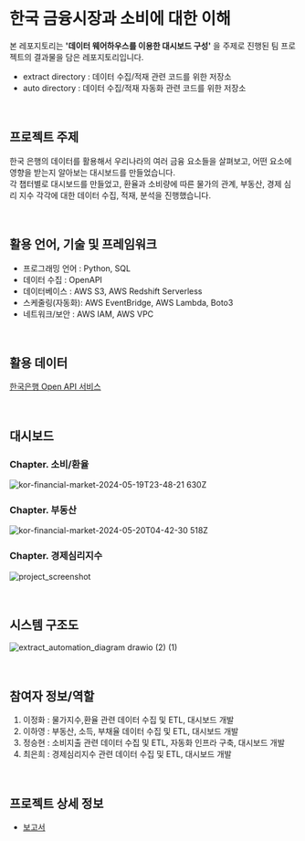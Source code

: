 # 한국 금융시장과 소비에 대한 이해

본 레포지토리는 **'데이터 웨어하우스를 이용한 대시보드 구성'** 을 주제로 진행된 팀 프로젝트의 결과물을 담은 레포지토리입니다.
- extract directory : 데이터 수집/적재 관련 코드를 위한 저장소
- auto directory : 데이터 수집/적재 자동화 관련 코드를 위한 저장소

<br/>

## 프로젝트 주제

한국 은행의 데이터를 활용해서 우리나라의 여러 금융 요소들을 살펴보고, 어떤 요소에 영향을 받는지 알아보는 대시보드를 만들었습니다.<br/>
각 챕터별로 대시보드를 만들었고, 환율과 소비량에 따른 물가의 관계, 부동산, 경제 심리 지수 각각에 대한 데이터 수집, 적재, 분석을 진행했습니다.

<br/>

## 활용 언어, 기술 및 프레임워크

- 프로그래밍 언어 : Python, SQL
- 데이터 수집 : OpenAPI
- 데이터베이스 : AWS S3, AWS Redshift Serverless
- 스케줄링(자동화): AWS EventBridge, AWS Lambda, Boto3
- 네트워크/보안 : AWS IAM, AWS VPC

<br/>

## 활용 데이터

[한국은행 Open API 서비스](https://ecos.bok.or.kr/api/#/)

<br/>

## 대시보드

### Chapter. 소비/환율

![kor-financial-market-2024-05-19T23-48-21 630Z](https://github.com/kor-financial-market-project/kfm-dashboard/assets/64184518/9d54313e-9d14-4092-b8ca-18d6ba1bafc3)

### Chapter. 부동산

![kor-financial-market-2024-05-20T04-42-30 518Z](https://github.com/kor-financial-market-project/kfm-dashboard/assets/64184518/2c4ad26f-81ce-4b4d-b846-7ea8bd740c05)

### Chapter. 경제심리지수

![project_screenshot](https://github.com/kor-financial-market-project/kfm-dashboard/assets/64184518/703e4268-b439-42ab-90e1-7f07e51b0a24)

<br/>

## 시스템 구조도

![extract_automation_diagram drawio (2) (1)](https://github.com/kor-financial-market-project/kfm-dashboard/assets/64184518/2cbae295-32ff-4b3e-8853-2753a92967de)

<br/>

## 참여자 정보/역할

1. 이정화 : 물가지수,환율 관련 데이터 수집 및 ETL, 대시보드 개발
2. 이하영 : 부동산, 소득, 부채율 데이터 수집 및 ETL, 대시보드 개발
3. 정승현 : 소비지출 관련 데이터 수집 및 ETL, 자동화 인프라 구축, 대시보드 개발
4. 최은희 : 경제심리지수 관련 데이터 수집 및 ETL, 대시보드 개발

<br/>

## 프로젝트 상세 정보

- [보고서](https://cyclic-river-4c1.notion.site/2-2-2-43af810df24340879a80b9b46e95b4c3?pvs=4)
